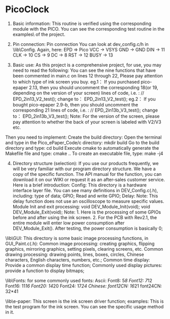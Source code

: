 # PicoClock

1. Basic information:
This routine is verified using the corresponding module with the PICO. 
You can see the corresponding test routine in the examples\ of the project.

2. Pin connection:
Pin connection You can look at dev_config.c/h in \lib\Config. Again, here:
EPD    =>    Pico
VCC    ->    VSYS
GND    ->    GND
DIN    ->    11
CLK    ->    10
CS     ->    9
DC     ->    8
RST    ->    12
BUSY   ->    13

3. Basic use:
As this project is a comprehensive project, for use, you may need to read the following:
You can see the nine functions that have been commented in main.c on lines 12 through 22,
Please pay attention to which type of ink screen you buy.
eg.1：
    If you purchased pico-epaper 2.13, 
	then you should uncomment the corresponding 18(or 19, depending on the version of your screen) lines of code, i.e. :
		// EPD_2in13_V2_test();
    change to：
		EPD_2in13_V2_test();
eg.2：
    If you bought pico-epaper 2.9-b, 
	then you should uncomment the corresponding 21 lines of code, i.e. :
		// EPD_2in13b_V3_test();
    change to：
		EPD_2in13b_V3_test();
Note: For the version of the screen, please pay attention to whether the back of your screen is labeled with V2/V3 etc.

Then you need to implement:
	Create the build directory: Open the terminal and type in the Pico_ePaper_Code/c directory:
		mkdir build
	Go to the build directory and type:
		cd build
	Execute cmake to automatically generate the Makefile file and type:
		cmake ..
	To create an executable file, type:
		make -j4

4. Directory structure (selection):
If you use our products frequently, we will be very familiar with our program directory structure. We have a copy of the specific function.
The API manual for the function, you can download it on our WIKI or request it as an after-sales customer service. Here is a brief introduction:
Config\: This directory is a hardware interface layer file. You can see many definitions in DEV_Config.c(.h), including:
   type of data;
    GPIO;
    Read and write GPIO;
    Delay: Note: This delay function does not use an oscilloscope to measure specific values.
    Module Init and exit processing:
        void DEV_Module_Init(void);
        void DEV_Module_Exit(void);
        Note: 1. Here is the processing of some GPIOs before and after using the ink screen.
              2. For the PCB with Rev2.1, the entire module will enter low power consumption after DEV_Module_Exit(). After testing, the power consumption is basically 0;
             
\lib\GUI\: This directory is some basic image processing functions, in GUI_Paint.c(.h):
    Common image processing: creating graphics, flipping graphics, mirroring graphics, setting pixels, clearing screens, etc.
    Common drawing processing: drawing points, lines, boxes, circles, Chinese characters, English characters, numbers, etc.;
    Common time display: Provide a common display time function;
    Commonly used display pictures: provide a function to display bitmaps;
    
\lib\Fonts\: for some commonly used fonts:
    Ascii:
        Font8: 5*8
        Font12: 7*12
        Font16: 11*16
        Font20: 14*20
        Font24: 17*24
    Chinese:
        font12CN: 16*21
        font24CN: 32*41
        
\lib\e-paper\: This screen is the ink screen driver function;
examples\: This is the test program for the ink screen. You can see the specific usage method in it.